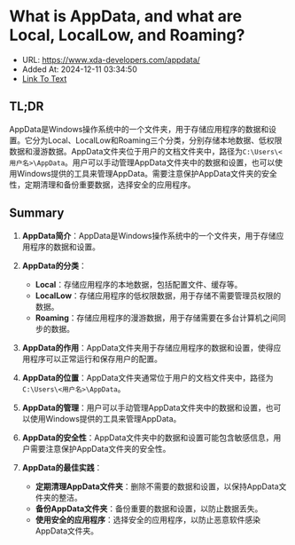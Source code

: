 # What is AppData, and what are Local, LocalLow, and Roaming?
- URL: https://www.xda-developers.com/appdata/
- Added At: 2024-12-11 03:34:50
- [Link To Text](2024-12-11-what-is-appdata,-and-what-are-local,-locallow,-and-roaming_raw.md)

## TL;DR
AppData是Windows操作系统中的一个文件夹，用于存储应用程序的数据和设置。它分为Local、LocalLow和Roaming三个分类，分别存储本地数据、低权限数据和漫游数据。AppData文件夹位于用户的文档文件夹中，路径为`C:\Users\<用户名>\AppData`。用户可以手动管理AppData文件夹中的数据和设置，也可以使用Windows提供的工具来管理AppData。需要注意保护AppData文件夹的安全性，定期清理和备份重要数据，选择安全的应用程序。

## Summary
1. **AppData简介**：AppData是Windows操作系统中的一个文件夹，用于存储应用程序的数据和设置。

2. **AppData的分类**：
   - **Local**：存储应用程序的本地数据，包括配置文件、缓存等。
   - **LocalLow**：存储应用程序的低权限数据，用于存储不需要管理员权限的数据。
   - **Roaming**：存储应用程序的漫游数据，用于存储需要在多台计算机之间同步的数据。

3. **AppData的作用**：AppData文件夹用于存储应用程序的数据和设置，使得应用程序可以正常运行和保存用户的配置。

4. **AppData的位置**：AppData文件夹通常位于用户的文档文件夹中，路径为`C:\Users\<用户名>\AppData`。

5. **AppData的管理**：用户可以手动管理AppData文件夹中的数据和设置，也可以使用Windows提供的工具来管理AppData。

6. **AppData的安全性**：AppData文件夹中的数据和设置可能包含敏感信息，用户需要注意保护AppData文件夹的安全性。

7. **AppData的最佳实践**：
   - **定期清理AppData文件夹**：删除不需要的数据和设置，以保持AppData文件夹的整洁。
   - **备份AppData文件夹**：备份重要的数据和设置，以防止数据丢失。
   - **使用安全的应用程序**：选择安全的应用程序，以防止恶意软件感染AppData文件夹。
